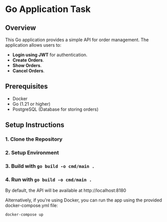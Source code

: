# Go Application Task

## Overview

This Go application provides a simple API for order management. The application allows users to:

- **Login using JWT** for authentication.
- **Create Orders**.
- **Show Orders**.
- **Cancel Orders**.

## Prerequisites

- Docker
- Go (1.21 or higher)
- PostgreSQL (Database for storing orders)

## Setup Instructions

### 1. Clone the Repository
### 2. Setup Environment
### 3. Build with `go build -o cmd/main .`
### 4. Run with `go build -o cmd/main .`

By default, the API will be available at http://localhost:8180

Alternatively, if you're using Docker, you can run the app using the provided docker-compose.yml file:

```bash
docker-compose up